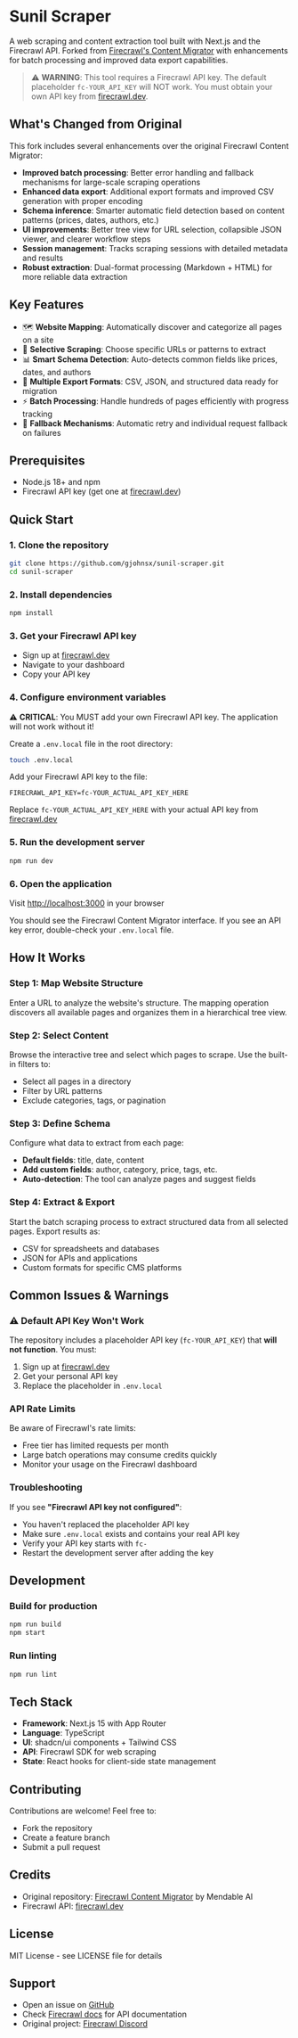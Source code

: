 # Sunil Scraper

A web scraping and content extraction tool built with Next.js and the Firecrawl API. Forked from [Firecrawl's Content Migrator](https://github.com/mendableai/firecrawl-migrator) with enhancements for batch processing and improved data export capabilities.

> ⚠️ **WARNING**: This tool requires a Firecrawl API key. The default placeholder `fc-YOUR_API_KEY` will NOT work. You must obtain your own API key from [firecrawl.dev](https://firecrawl.dev).

## What's Changed from Original

This fork includes several enhancements over the original Firecrawl Content Migrator:

- **Improved batch processing**: Better error handling and fallback mechanisms for large-scale scraping operations
- **Enhanced data export**: Additional export formats and improved CSV generation with proper encoding
- **Schema inference**: Smarter automatic field detection based on content patterns (prices, dates, authors, etc.)
- **UI improvements**: Better tree view for URL selection, collapsible JSON viewer, and clearer workflow steps
- **Session management**: Tracks scraping sessions with detailed metadata and results
- **Robust extraction**: Dual-format processing (Markdown + HTML) for more reliable data extraction

## Key Features

- 🗺️ **Website Mapping**: Automatically discover and categorize all pages on a site
- 🎯 **Selective Scraping**: Choose specific URLs or patterns to extract
- 📊 **Smart Schema Detection**: Auto-detects common fields like prices, dates, and authors
- 💾 **Multiple Export Formats**: CSV, JSON, and structured data ready for migration
- ⚡ **Batch Processing**: Handle hundreds of pages efficiently with progress tracking
- 🔄 **Fallback Mechanisms**: Automatic retry and individual request fallback on failures

## Prerequisites

- Node.js 18+ and npm
- Firecrawl API key (get one at [firecrawl.dev](https://firecrawl.dev))

## Quick Start

### 1. Clone the repository
```bash
git clone https://github.com/gjohnsx/sunil-scraper.git
cd sunil-scraper
```

### 2. Install dependencies
```bash
npm install
```

### 3. Get your Firecrawl API key
- Sign up at [firecrawl.dev](https://firecrawl.dev)
- Navigate to your dashboard
- Copy your API key

### 4. Configure environment variables

⚠️ **CRITICAL**: You MUST add your own Firecrawl API key. The application will not work without it!

Create a `.env.local` file in the root directory:
```bash
touch .env.local
```

Add your Firecrawl API key to the file:
```env
FIRECRAWL_API_KEY=fc-YOUR_ACTUAL_API_KEY_HERE
```

Replace `fc-YOUR_ACTUAL_API_KEY_HERE` with your actual API key from [firecrawl.dev](https://firecrawl.dev)

### 5. Run the development server
```bash
npm run dev
```

### 6. Open the application
Visit [http://localhost:3000](http://localhost:3000) in your browser

You should see the Firecrawl Content Migrator interface. If you see an API key error, double-check your `.env.local` file.

## How It Works

### Step 1: Map Website Structure
Enter a URL to analyze the website's structure. The mapping operation discovers all available pages and organizes them in a hierarchical tree view.

### Step 2: Select Content
Browse the interactive tree and select which pages to scrape. Use the built-in filters to:
- Select all pages in a directory
- Filter by URL patterns
- Exclude categories, tags, or pagination

### Step 3: Define Schema
Configure what data to extract from each page:
- **Default fields**: title, date, content
- **Add custom fields**: author, category, price, tags, etc.
- **Auto-detection**: The tool can analyze pages and suggest fields

### Step 4: Extract & Export
Start the batch scraping process to extract structured data from all selected pages. Export results as:
- CSV for spreadsheets and databases
- JSON for APIs and applications
- Custom formats for specific CMS platforms

## Common Issues & Warnings

### ⚠️ Default API Key Won't Work
The repository includes a placeholder API key (`fc-YOUR_API_KEY`) that **will not function**. You must:
1. Sign up at [firecrawl.dev](https://firecrawl.dev)
2. Get your personal API key
3. Replace the placeholder in `.env.local`

### API Rate Limits
Be aware of Firecrawl's rate limits:
- Free tier has limited requests per month
- Large batch operations may consume credits quickly
- Monitor your usage on the Firecrawl dashboard

### Troubleshooting

If you see **"Firecrawl API key not configured"**:
- You haven't replaced the placeholder API key
- Make sure `.env.local` exists and contains your real API key
- Verify your API key starts with `fc-`
- Restart the development server after adding the key

## Development

### Build for production
```bash
npm run build
npm start
```

### Run linting
```bash
npm run lint
```

## Tech Stack

- **Framework**: Next.js 15 with App Router
- **Language**: TypeScript
- **UI**: shadcn/ui components + Tailwind CSS
- **API**: Firecrawl SDK for web scraping
- **State**: React hooks for client-side state management

## Contributing

Contributions are welcome! Feel free to:
- Fork the repository
- Create a feature branch
- Submit a pull request

## Credits

- Original repository: [Firecrawl Content Migrator](https://github.com/mendableai/firecrawl-migrator) by Mendable AI
- Firecrawl API: [firecrawl.dev](https://firecrawl.dev)

## License

MIT License - see LICENSE file for details

## Support

- Open an issue on [GitHub](https://github.com/gjohnsx/sunil-scraper/issues)
- Check [Firecrawl docs](https://docs.firecrawl.dev) for API documentation
- Original project: [Firecrawl Discord](https://discord.gg/firecrawl)